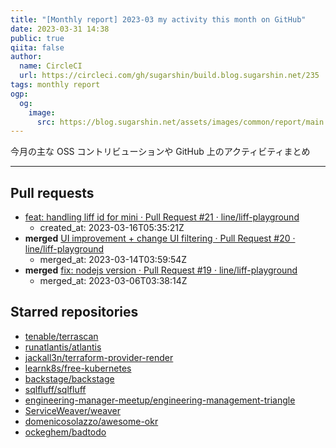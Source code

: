 ```yaml
---
title: "[Monthly report] 2023-03 my activity this month on GitHub"
date: 2023-03-31 14:38
public: true
qiita: false
author:
  name: CircleCI
  url: https://circleci.com/gh/sugarshin/build.blog.sugarshin.net/235
tags: monthly report
ogp:
  og:
    image:
      src: https://blog.sugarshin.net/assets/images/common/report/main.png
---
```


今月の主な OSS コントリビューションや GitHub 上のアクティビティまとめ

***

## Pull requests

- [feat: handling liff id for mini · Pull Request #21 · line/liff-playground](https://github.com/line/liff-playground/pull/21)
  - created_at: 2023-03-16T05:35:21Z
- **merged** [UI improvement + change UI filtering · Pull Request #20 · line/liff-playground](https://github.com/line/liff-playground/pull/20)
  - merged_at: 2023-03-14T03:59:54Z
- **merged** [fix: nodejs version · Pull Request #19 · line/liff-playground](https://github.com/line/liff-playground/pull/19)
  - merged_at: 2023-03-06T03:38:14Z

## Starred repositories

- [tenable/terrascan](https://github.com/tenable/terrascan)
- [runatlantis/atlantis](https://github.com/runatlantis/atlantis)
- [jackall3n/terraform-provider-render](https://github.com/jackall3n/terraform-provider-render)
- [learnk8s/free-kubernetes](https://github.com/learnk8s/free-kubernetes)
- [backstage/backstage](https://github.com/backstage/backstage)
- [sqlfluff/sqlfluff](https://github.com/sqlfluff/sqlfluff)
- [engineering-manager-meetup/engineering-management-triangle](https://github.com/engineering-manager-meetup/engineering-management-triangle)
- [ServiceWeaver/weaver](https://github.com/ServiceWeaver/weaver)
- [domenicosolazzo/awesome-okr](https://github.com/domenicosolazzo/awesome-okr)
- [ockeghem/badtodo](https://github.com/ockeghem/badtodo)
